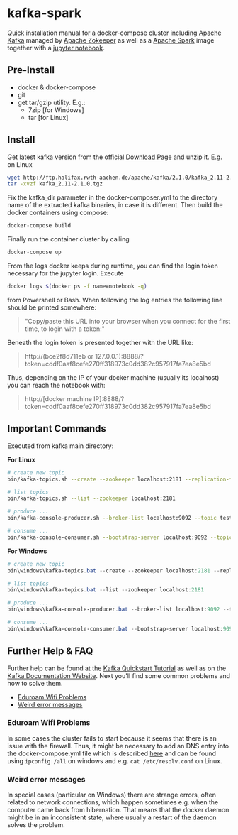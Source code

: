 # kafka-spark

Quick installation manual for a docker-compose cluster including [Apache Kafka](https://kafka.apache.org/) managed by [Apache Zokeeper](https://zookeeper.apache.org/) as well as a [Apache Spark](https://spark.apache.org/) image together with a [jupyter notebook](https://jupyter.org/).

## Pre-Install

  * docker & docker-compose
  * git
  * get tar/gzip utility. E.g.:
    * 7zip [for Windows]
    * tar [for Linux]

## Install

Get latest kafka version from the official [Download Page](https://www.apache.org/dyn/closer.cgi?path=/kafka/2.1.0/kafka_2.11-2.1.0.tgz) and unzip it. E.g. on Linux

```bash
wget http://ftp.halifax.rwth-aachen.de/apache/kafka/2.1.0/kafka_2.11-2.1.0.tgz
tar -xvzf kafka_2.11-2.1.0.tgz
```

Fix the kafka_dir parameter in the docker-composer.yml to the directory name of the extracted kafka binaries, in case it is different. Then build the docker containers using compose:

```bash
docker-compose build
```

Finally run the container cluster by calling

```bash
docker-compose up
```

From the logs docker keeps during runtime, you can find the login token necessary for the jupyter login. Execute

```bash
docker logs $(docker ps -f name=notebook -q)
```

from Powershell or Bash. When following the log entries the following line should be printed somewhere:

> "Copy/paste this URL into your browser when you connect for the first time, to login with a token:"

Beneath the login token is presented together with the URL like:

> http://(bce2f8d711eb or 127.0.0.1):8888/?token=cddf0aaf8cefe270ff318973c0dd382c957917fa7ea8e5bd

Thus, depending on the IP of your docker machine (usually its localhost) you can reach the notebook with:

> http://[docker machine IP]:8888/?token=cddf0aaf8cefe270ff318973c0dd382c957917fa7ea8e5bd

## Important Commands

Executed from kafka main directory:

**For Linux**

```bash
# create new topic
bin/kafka-topics.sh --create --zookeeper localhost:2181 --replication-factor 1 --partitions 1 --topic test

# list topics
bin/kafka-topics.sh --list --zookeeper localhost:2181

# produce ...
bin/kafka-console-producer.sh --broker-list localhost:9092 --topic test

# consume ...
bin/kafka-console-consumer.sh --bootstrap-server localhost:9092 --topic test --from-beginning
```

**For Windows**

```powershell
# create new topic
bin\windows\kafka-topics.bat --create --zookeeper localhost:2181 --replication-factor 1 --partitions 1 --topic test

# list topics
bin\windows\kafka-topics.bat --list --zookeeper localhost:2181

# produce ...
bin\windows\kafka-console-producer.bat --broker-list localhost:9092 --topic test

# consume ...
bin\windows\kafka-console-consumer.bat --bootstrap-server localhost:9092 --topic test --from-beginning
```

## Further Help & FAQ

Further help can be found at the [Kafka Quickstart Tutorial](https://kafka.apache.org/quickstart) as well as on the [Kafka Documentation Website](https://kafka.apache.org/). Next you'll find some common problems and how to solve them.

- [Eduroam Wifi Problems](#eduroam-wifi-problems)
- [Weird error messages](#weird-error-messages)

### Eduroam Wifi Problems

In some cases the cluster fails to start because it seems that there is an issue with the firewall. Thus, it might be necessary to add an DNS entry into the docker-compose.yml file which is described [here](https://docs.docker.com/compose/compose-file/#dns) and can be found using `ipconfig /all` on windows and e.g. `cat /etc/resolv.conf` on Linux.

### Weird error messages

In special cases (particular on Windows) there are strange errors, often related to network connections, which happen sometimes e.g. when the computer came back from hibernation. That means that the docker daemon might be in an  inconsistent state, where usually a restart of the daemon solves the problem.
